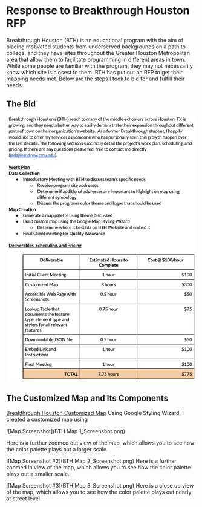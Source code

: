# Response to Breakthrough Houston RFP

Breakthrough Houston (BTH) is an educational program with the aim of placing motivated students from underserved backgrounds on a path to college, and they have sites throughout the Greater Houston Metropolitan area that allow them to facilitate programming in different areas in town. While some people are familiar with the program, they may not necessarily know which site is closest to them. BTH has put out an RFP to get their mapping needs met. Below are the steps I took to bid for and fulfill their needs.

## The Bid
![The Bid](BTHbid.png)

## The Customized Map and Its Components


[Breakthrough Houston Customized Map](BTHmap.json)
Using Google Styling Wizard, I created a customized map using 

![Map Screenshot](BTH Map 1_Screenshot.png)

Here is a further zoomed out view of the map, which allows you to see how the color palette plays out a larger scale.

![Map Screenshot #2](BTH Map 2_Screenshot.png)
Here is a further zoomed in view of the map, which allows you to see how the color palette plays out a smaller scale.

![Map Screenshot #3](BTH Map 3_Screenshot.png)
Here is a close up view of the map, which allows you to see how the color palette plays out nearly at street level.

